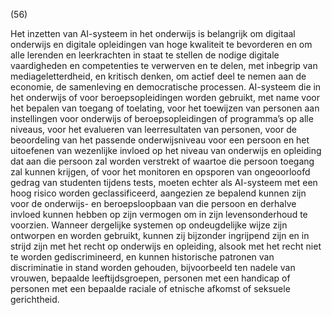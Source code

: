 (56)

Het inzetten van AI-systeem in het onderwijs is belangrijk om digitaal onderwijs en digitale opleidingen van hoge kwaliteit te bevorderen en om alle lerenden en leerkrachten in staat te stellen de nodige digitale vaardigheden en competenties te verwerven en te delen, met inbegrip van mediageletterdheid, en kritisch denken, om actief deel te nemen aan de economie, de samenleving en democratische processen. AI-systeem die in het onderwijs of voor beroepsopleidingen worden gebruikt, met name voor het bepalen van toegang of toelating, voor het toewijzen van personen aan instellingen voor onderwijs of beroepsopleidingen of programma’s op alle niveaus, voor het evalueren van leerresultaten van personen, voor de beoordeling van het passende onderwijsniveau voor een persoon en het uitoefenen van wezenlijke invloed op het niveau van onderwijs en opleiding dat aan die persoon zal worden verstrekt of waartoe die persoon toegang zal kunnen krijgen, of voor het monitoren en opsporen van ongeoorloofd gedrag van studenten tijdens tests, moeten echter als AI-systeem met een hoog risico worden geclassificeerd, aangezien ze bepalend kunnen zijn voor de onderwijs- en beroepsloopbaan van die persoon en derhalve invloed kunnen hebben op zijn vermogen om in zijn levensonderhoud te voorzien. Wanneer dergelijke systemen op ondeugdelijke wijze zijn ontworpen en worden gebruikt, kunnen zij bijzonder ingrijpend zijn en in strijd zijn met het recht op onderwijs en opleiding, alsook met het recht niet te worden gediscrimineerd, en kunnen historische patronen van discriminatie in stand worden gehouden, bijvoorbeeld ten nadele van vrouwen, bepaalde leeftijdsgroepen, personen met een handicap of personen met een bepaalde raciale of etnische afkomst of seksuele gerichtheid.
